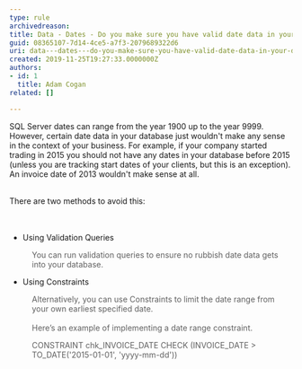 ```yaml
---
type: rule
archivedreason: 
title: Data - Dates - Do you make sure you have valid date data in your database?
guid: 08365107-7d14-4ce5-a7f3-2079689322d6
uri: data---dates---do-you-make-sure-you-have-valid-date-data-in-your-database
created: 2019-11-25T19:27:33.0000000Z
authors:
- id: 1
  title: Adam Cogan
related: []

---
```



​SQL Server dates can range from the&#160;year 1900 up to the&#160;year 9999. However, certain date data in your database just wouldn't make any sense in the context of your business. For example, if your company started trading in 2015 you should not have any dates in your database before 2015 (unless you are tracking start dates of your clients, but this is an exception). An invoice date of 2013 wouldn't make sense at all.&#160;<div><br></div><div>There are two methods to avoid this&#58;<br></div>
<br><excerpt class='endintro'></excerpt><br>
<p></p><ul><li>​Using Validation Queries</li></ul><blockquote style="margin&#58;0px 0px 0px 40px;border&#58;none;padding&#58;0px;"><p>You can run validation queries to ensure no rubbish date data gets into your database.</p></blockquote><ul><li>​Using Constraints</li></ul><blockquote style="margin&#58;0px 0px 0px 40px;border&#58;none;padding&#58;0px;">Alternatively, you can use Constraints to limit the date range from your own earliest specified date.</blockquote>&#160;<br><blockquote style="margin&#58;0px 0px 0px 40px;border&#58;none;padding&#58;0px;">Here’s an example of implementing a date range constraint.</blockquote><p></p><blockquote style="margin&#58;0px 0px 0px 40px;border&#58;none;padding&#58;0px;"><p class="ssw15-rteElement-CodeArea">​CONSTRAINT chk_INVOICE_DATE CHECK (INVOICE_DATE &gt; TO_DATE('2015-01-01', 'yyyy-mm-dd'))​<br></p></blockquote><p><br></p>


